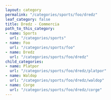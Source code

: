 ```yaml
---
layout: category
permalink: "/categories/sports/foo/dredz"
leaf_category: false
title: Dredz - Commercia
path_to_this_category:
- name: Sports
  url: "/categories/sports"
- name: Foo
  url: "/categories/sports/foo"
- name: Dredz
  url: "/categories/sports/foo/dredz"
child_categories:
- name: Platpor
  url: "/categories/sports/foo/dredz/platpor"
- name: Waldop
  url: "/categories/sports/foo/dredz/waldop"
- name: Corge
  url: "/categories/sports/foo/dredz/corge"
---
```

